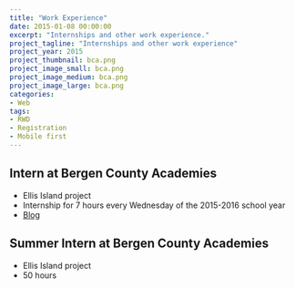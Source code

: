 ```yaml
---
title: "Work Experience"
date: 2015-01-08 00:00:00
excerpt: "Internships and other work experience."
project_tagline: "Internships and other work experience"
project_year: 2015
project_thumbnail: bca.png
project_image_small: bca.png
project_image_medium: bca.png
project_image_large: bca.png
categories:
- Web
tags:
- RWD
- Registration
- Mobile first
---
```


## Intern at Bergen County Academies

- Ellis Island project 
- Internship for 7 hours every Wednesday of the 2015-2016 school year
- [Blog](http://bcaintern2016.tumblr.com/)

## Summer Intern at Bergen County Academies

- Ellis Island project
- 50 hours